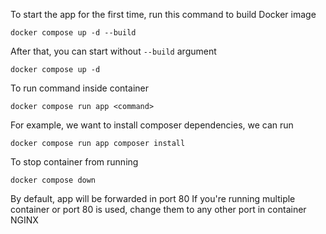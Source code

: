 To start the app for the first time, run this command to build Docker image
```
docker compose up -d --build
```

After that, you can start without `--build` argument
```
docker compose up -d
```

To run command inside container
```
docker compose run app <command>
```

For example, we want to install composer dependencies, we can run
```
docker compose run app composer install
```

To stop container from running
```
docker compose down
```

By default, app will be forwarded in port 80
If you're running multiple container or port 80 is used, change them to any other port in container NGINX